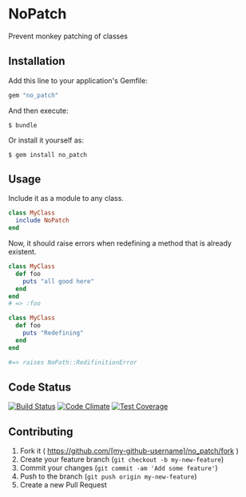 # NoPatch

Prevent monkey patching of classes

## Installation

Add this line to your application's Gemfile:

```ruby
gem "no_patch"
```

And then execute:

    $ bundle

Or install it yourself as:

    $ gem install no_patch

## Usage

Include it as a module to any class.

```ruby
class MyClass
  include NoPatch
end
```

Now, it should raise errors when redefining a method that is already existent.

```ruby
class MyClass
  def foo
    puts "all good here"
  end
end
# => :foo

class MyClass
  def foo
    puts "Redefining"
  end
end

#=> raises NoPath::RedifinitionError
```

## Code Status
[![Build Status](https://travis-ci.org/frankywahl/no_patch.svg?branch=master)](https://travis-ci.org/frankywahl/no_patch)
[![Code Climate](https://codeclimate.com/github/frankywahl/no_patch/badges/gpa.svg)](https://codeclimate.com/github/frankywahl/no_patch)
[![Test Coverage](https://codeclimate.com/github/frankywahl/no_patch/badges/coverage.svg)](https://codeclimate.com/github/frankywahl/no_patch)

## Contributing

1. Fork it ( https://github.com/[my-github-username]/no_patch/fork )
1. Create your feature branch (`git checkout -b my-new-feature`)
1. Commit your changes (`git commit -am 'Add some feature'`)
1. Push to the branch (`git push origin my-new-feature`)
1. Create a new Pull Request
